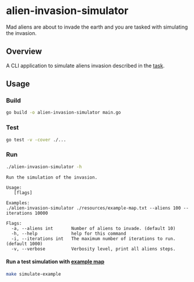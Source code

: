 # alien-invasion-simulator
Mad aliens are about to invade the earth and you are tasked with simulating the invasion.

## Overview

A CLI application to simulate aliens invasion described in the [task](./resources/TASK.md).

## Usage
### Build

```bash
go build -o alien-invasion-simulator main.go
```

### Test

```bash
go test -v -cover ./...
```

### Run

```bash
./alien-invasion-simulator -h
```

```
Run the simulation of the invasion.

Usage:
   [flags]

Examples:
./alien-invasion-simulator ./resources/example-map.txt --aliens 100 --iterations 10000

Flags:
  -a, --aliens int       Number of aliens to invade. (default 10)
  -h, --help             help for this command
  -i, --iterations int   The maximum number of iterations to run. (default 1000)
  -v, --verbose          Verbosity level, print all aliens steps.
```

#### Run a test simulation with [example map](./resources/example-map.txt)


```bash
make simulate-example 
```
